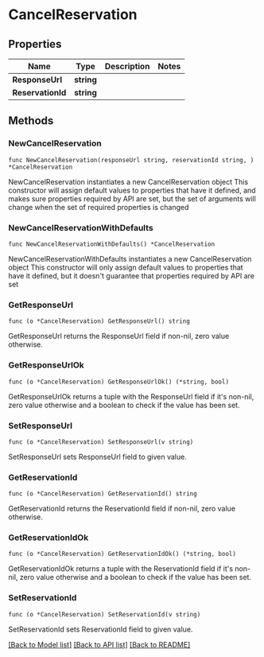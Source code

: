 # CancelReservation

## Properties

Name | Type | Description | Notes
------------ | ------------- | ------------- | -------------
**ResponseUrl** | **string** |  | 
**ReservationId** | **string** |  | 

## Methods

### NewCancelReservation

`func NewCancelReservation(responseUrl string, reservationId string, ) *CancelReservation`

NewCancelReservation instantiates a new CancelReservation object
This constructor will assign default values to properties that have it defined,
and makes sure properties required by API are set, but the set of arguments
will change when the set of required properties is changed

### NewCancelReservationWithDefaults

`func NewCancelReservationWithDefaults() *CancelReservation`

NewCancelReservationWithDefaults instantiates a new CancelReservation object
This constructor will only assign default values to properties that have it defined,
but it doesn't guarantee that properties required by API are set

### GetResponseUrl

`func (o *CancelReservation) GetResponseUrl() string`

GetResponseUrl returns the ResponseUrl field if non-nil, zero value otherwise.

### GetResponseUrlOk

`func (o *CancelReservation) GetResponseUrlOk() (*string, bool)`

GetResponseUrlOk returns a tuple with the ResponseUrl field if it's non-nil, zero value otherwise
and a boolean to check if the value has been set.

### SetResponseUrl

`func (o *CancelReservation) SetResponseUrl(v string)`

SetResponseUrl sets ResponseUrl field to given value.


### GetReservationId

`func (o *CancelReservation) GetReservationId() string`

GetReservationId returns the ReservationId field if non-nil, zero value otherwise.

### GetReservationIdOk

`func (o *CancelReservation) GetReservationIdOk() (*string, bool)`

GetReservationIdOk returns a tuple with the ReservationId field if it's non-nil, zero value otherwise
and a boolean to check if the value has been set.

### SetReservationId

`func (o *CancelReservation) SetReservationId(v string)`

SetReservationId sets ReservationId field to given value.



[[Back to Model list]](../README.md#documentation-for-models) [[Back to API list]](../README.md#documentation-for-api-endpoints) [[Back to README]](../README.md)


